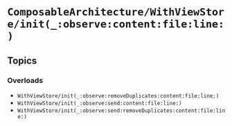 # ``ComposableArchitecture/WithViewStore/init(_:observe:content:file:line:)``

## Topics

### Overloads

- ``WithViewStore/init(_:observe:removeDuplicates:content:file:line:)``
- ``WithViewStore/init(_:observe:send:content:file:line:)``
- ``WithViewStore/init(_:observe:send:removeDuplicates:content:file:line:)``
